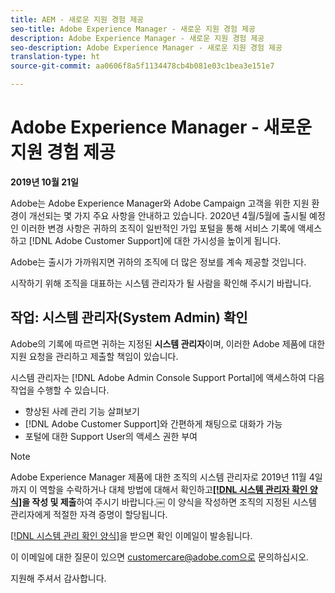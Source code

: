 ```yaml
---
title: AEM - 새로운 지원 경험 제공
seo-title: Adobe Experience Manager - 새로운 지원 경험 제공
description: Adobe Experience Manager - 새로운 지원 경험 제공
seo-description: Adobe Experience Manager - 새로운 지원 경험 제공
translation-type: ht
source-git-commit: aa0606f8a5f1134478cb4b081e03c1bea3e151e7

---
```



# Adobe Experience Manager - 새로운 지원 경험 제공

**2019년 10월 21일**

Adobe는 Adobe Experience Manager와 Adobe Campaign 고객을 위한 지원 환경이 개선되는 몇 가지 주요 사항을 안내하고 있습니다. 2020년 4월/5월에 출시될 예정인 이러한 변경 사항은 귀하의 조직이 일반적인 가입 포털을 통해 서비스 기록에 액세스하고 [!DNL Adobe Customer Support]에 대한 가시성을 높이게 됩니다.

Adobe는 출시가 가까워지면 귀하의 조직에 더 많은 정보를 계속 제공할 것입니다.

시작하기 위해 조직을 대표하는 시스템 관리자가 될 사람을 확인해 주시기 바랍니다.

## 작업: 시스템 관리자(System Admin) 확인

Adobe의 기록에 따르면 귀하는 지정된 **시스템 관리자**&#x200B;이며, 이러한 Adobe 제품에 대한 지원 요청을 관리하고 제출할 책임이 있습니다.

시스템 관리자는 [!DNL Adobe Admin Console Support Portal]에 액세스하여 다음 작업을 수행할 수 있습니다.

* 향상된 사례 관리 기능 살펴보기
* [!DNL Adobe Customer Support]와 간편하게 채팅으로 대화가 가능
* 포털에 대한 Support User의 액세스 권한 부여

>[!NOTE]
>Adobe Experience Manager 제품에 대한 조직의 시스템 관리자로 2019년 11월 4일까지 이 역할을 수락하거나 대체 방법에 대해서 확인하고&#x200B;**[[!DNL 시스템 관리자 확인 양
식]](https://adobe.allegiancetech.com/cgi-bin/qwebcorporate.dll?idx=SSSVH6)을 작성 및 제출**하여 주시기 바랍니다.￼
>이 양식을 작성하면 조직의 지정된 시스템 관리자에게 적절한 자격 증명이 할당됩니다.

[[!DNL 시스템 관리 확인 양식]](https://adobe.allegiancetech.com/cgi-bin/qwebcorporate.dll?idx=SSSVH6)을 받으면 확인 이메일이 발송됩니다.

이 이메일에 대한 질문이 있으면 customercare@adobe.com으로 문의하십시오.

지원해 주셔서 감사합니다.
